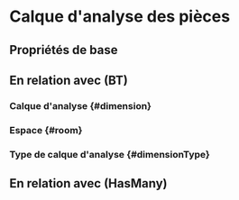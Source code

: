 # Calque d'analyse des pièces



## Propriétés de base



## En relation avec (BT)

### Calque d'analyse {#dimension}
        

### Espace {#room}
        

### Type de calque d'analyse {#dimensionType}
        


## En relation avec (HasMany)



<!--- THIS FILE IS GENERATED PLEASE DO NOT EDIT IT DIRECTLY --->
